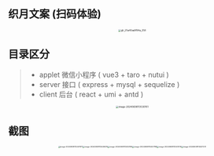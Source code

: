 ## 织月文案 (扫码体验)

<center>
<img src="https://qny.weizulin.cn/images/202406081112331.jpg" alt="gh_25a40aa9f94a_258" style="zoom:33%;" />
</center>

## 目录区分

> - applet 微信小程序 ( vue3 + taro + nutui )
> -  server 接口 ( express + mysql +  sequelize )
> - client 后台 ( react + umi + antd )

<center>
<img src="https://qny.weizulin.cn/images/202406081135819.png" alt="image-20240608113530761" style="zoom: 33%;" />
</center>



## 截图

<center class="half">
<img src="https://qny.weizulin.cn/images/202406081124910.png" alt="image-20240608112407871" style="zoom:25%;" /><img src="https://qny.weizulin.cn/images/202406081124531.png" alt="image-20240608112448476" style="zoom:25%;" /><img src="https://qny.weizulin.cn/images/202406081124186.png" alt="image-20240608112453165" style="zoom:25%;" /><img src="https://qny.weizulin.cn/images/202406081124216.png" alt="image-20240608112457198" style="zoom:25%;" /><img src="https://qny.weizulin.cn/images/202406081125338.png" alt="image-20240608112501319" style="zoom:25%;" /><img src="https://qny.weizulin.cn/images/202406081134312.png" alt="image-20240608113437273" style="zoom:25%;" />
</center>

